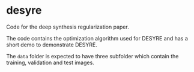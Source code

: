 # desyre
Code for the deep synthesis regularization paper.

The code contains the optimization algorithm used for DESYRE and has a short demo to demonstrate DESYRE.

The `data` folder is expected to have three subfolder which contain the training, validation and test images.
